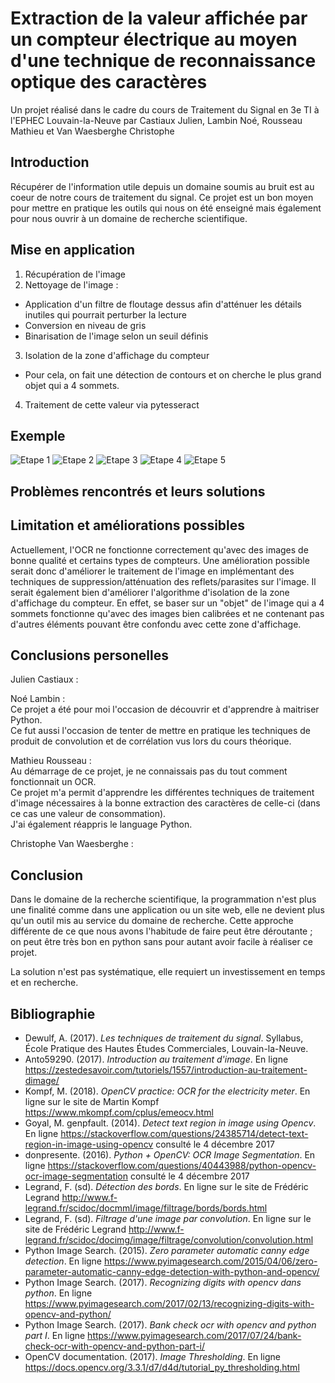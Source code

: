 Extraction de la valeur affichée par un compteur électrique au moyen d'une technique de reconnaissance optique des caractères
=====================================================================

Un projet réalisé dans le cadre du cours de Traitement du Signal en 3e TI à l'EPHEC Louvain-la-Neuve par Castiaux Julien, Lambin Noé, Rousseau Mathieu et Van Waesberghe Christophe

Introduction
------------

Récupérer de l'information utile depuis un domaine soumis au bruit est au coeur de notre cours de traitement du signal. Ce projet est un bon moyen pour mettre en pratique les outils qui nous on été enseigné mais également pour nous ouvrir à un domaine de recherche scientifique.

Mise en application
-------------------
1. Récupération de l'image 
2. Nettoyage de l'image : 

- Application d'un filtre de floutage dessus afin d'atténuer les détails inutiles qui pourrait perturber la lecture
- Conversion en niveau de gris
- Binarisation de l'image selon un seuil définis

3. Isolation de la zone d'affichage du compteur

- Pour cela, on fait une détection de contours et on cherche le plus grand objet qui a 4 sommets.

4. Traitement de cette valeur via pytesseract

Exemple
-------
![Etape 1](https://i.imgur.com/ZWVT4Pe.png)
![Etape 2](https://i.imgur.com/aAZEEiY.png)
![Etape 3](https://i.imgur.com/yCgyGlp.png)
![Etape 4](https://i.imgur.com/ijbDXjF.png)
![Etape 5](https://i.imgur.com/IxIJ8lz.png)

Problèmes rencontrés et leurs solutions
---------------------------------------

Limitation et améliorations possibles 
-------------------------------------
Actuellement, l'OCR ne fonctionne correctement qu'avec des images de bonne qualité et certains types de compteurs. 
Une amélioration possible serait donc d'améliorer le traitement de l'image en implémentant des techniques de suppression/atténuation des reflets/parasites sur l'image.
Il serait également bien d'améliorer l'algorithme d'isolation de la zone d'affichage du compteur. En effet, se baser sur un "objet" de l'image qui a 4 sommets fonctionne qu'avec des images bien calibrées et ne contenant pas d'autres éléments pouvant être confondu avec cette zone d'affichage.

Conclusions personelles
-----------------------
Julien Castiaux :

Noé Lambin :    
Ce projet a été pour moi l'occasion de découvrir et d'apprendre à maitriser Python.    
Ce fut aussi l'occasion de tenter de mettre en pratique les techniques de produit de convolution et de corrélation vus lors du cours théorique.


Mathieu Rousseau :    
Au démarrage de ce projet, je ne connaissais pas du tout comment fonctionnait un OCR.     
Ce projet m'a permit d'apprendre les différentes techniques de traitement d'image nécessaires à la bonne extraction des caractères de celle-ci (dans ce cas une valeur de consommation).    
J'ai également réappris le language Python.    

Christophe Van Waesberghe :

Conclusion
----------

Dans le domaine de la recherche scientifique, la programmation n'est plus une finalité comme dans une application ou un site web, elle ne devient plus qu'un outil mis au service du domaine de recherche. Cette approche différente de ce que nous avons l'habitude de faire peut être déroutante ; on peut être très bon en python sans pour autant avoir facile à réaliser ce projet.

La solution n'est pas systématique, elle requiert un investissement en temps et en recherche.

Bibliographie
-------------

* Dewulf, A. (2017). _Les techniques de traitement du signal_. Syllabus, École Pratique des Hautes Études Commerciales, Louvain-la-Neuve.
* Anto59290. (2017). _Introduction au traitement d'image_. En ligne https://zestedesavoir.com/tutoriels/1557/introduction-au-traitement-dimage/
* Kompf, M. (2018). _OpenCV practice: OCR for the electricity meter_. En ligne sur le site de Martin Kompf https://www.mkompf.com/cplus/emeocv.html
* Goyal, M. genpfault. (2014). _Detect text region in image using Opencv_. En ligne https://stackoverflow.com/questions/24385714/detect-text-region-in-image-using-opencv consulté le 4 décembre 2017
* donpresente. (2016). _Python + OpenCV: OCR Image Segmentation_. En ligne https://stackoverflow.com/questions/40443988/python-opencv-ocr-image-segmentation consulté le 4 décembre 2017
* Legrand, F. (sd). _Détection des bords_. En ligne sur le site de Frédéric Legrand http://www.f-legrand.fr/scidoc/docmml/image/filtrage/bords/bords.html
* Legrand, F. (sd). _Filtrage d'une image par convolution_. En ligne sur le site de Frédéric Legrand http://www.f-legrand.fr/scidoc/docimg/image/filtrage/convolution/convolution.html
* Python Image Search. (2015). _Zero parameter automatic canny edge detection_. En ligne https://www.pyimagesearch.com/2015/04/06/zero-parameter-automatic-canny-edge-detection-with-python-and-opencv/
* Python Image Search. (2017). _Recognizing digits with opencv dans python_. En ligne https://www.pyimagesearch.com/2017/02/13/recognizing-digits-with-opencv-and-python/
* Python Image Search. (2017). _Bank check ocr with opencv and python part I_. En ligne https://www.pyimagesearch.com/2017/07/24/bank-check-ocr-with-opencv-and-python-part-i/
* OpenCV documentation. (2017). _Image Thresholding_. En ligne
https://docs.opencv.org/3.3.1/d7/d4d/tutorial_py_thresholding.html
